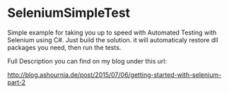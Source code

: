 # SeleniumSimpleTest
Simple example for taking you up to speed with Automated Testing with Selenium using C#.
Just build the solution. it will automaticaly restore dll packages you need, then run the tests.

Full Description you can find on my blog under this url:

http://blog.ashournia.de/post/2015/07/06/getting-started-with-selenium-part-2

